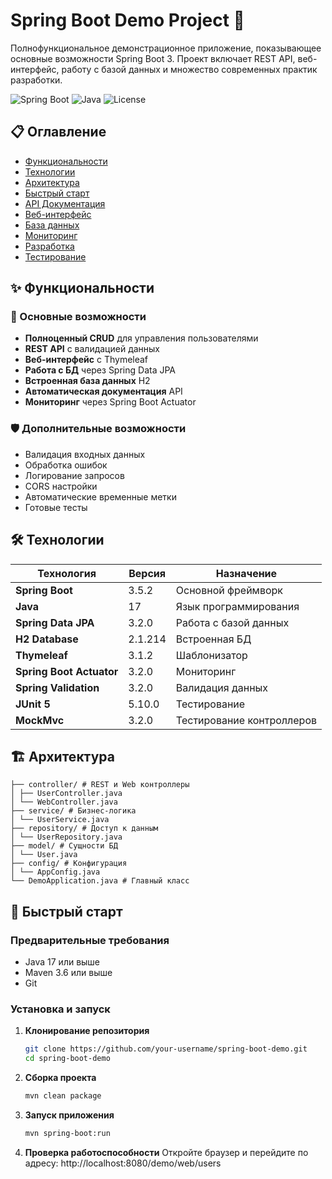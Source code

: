 # Spring Boot Demo Project 🚀

Полнофункциональное демонстрационное приложение, показывающее основные возможности Spring Boot 3. Проект включает REST API, веб-интерфейс, работу с базой данных и множество современных практик разработки.

![Spring Boot](https://img.shields.io/badge/Spring%20Boot-3.5.2-brightgreen)
![Java](https://img.shields.io/badge/Java-17-blue)
![License](https://img.shields.io/badge/License-MIT-green)

## 📋 Оглавление

- [Функциональности](#-функциональности)
- [Технологии](#-технологии)
- [Архитектура](#-архитектура)
- [Быстрый старт](#-быстрый-старт)
- [API Документация](#-api-документация)
- [Веб-интерфейс](#-веб-интерфейс)
- [База данных](#-база-данных)
- [Мониторинг](#-мониторинг)
- [Разработка](#-разработка)
- [Тестирование](#-тестирование)

## ✨ Функциональности

### 🎯 Основные возможности
- **Полноценный CRUD** для управления пользователями
- **REST API** с валидацией данных
- **Веб-интерфейс** с Thymeleaf
- **Работа с БД** через Spring Data JPA
- **Встроенная база данных** H2
- **Автоматическая документация** API
- **Мониторинг** через Spring Boot Actuator

### 🛡️ Дополнительные возможности
- Валидация входных данных
- Обработка ошибок
- Логирование запросов
- CORS настройки
- Автоматические временные метки
- Готовые тесты

## 🛠 Технологии

| Технология | Версия  | Назначение |
|------------|---------|-------------|
| **Spring Boot** | 3.5.2   | Основной фреймворк |
| **Java** | 17      | Язык программирования |
| **Spring Data JPA** | 3.2.0   | Работа с базой данных |
| **H2 Database** | 2.1.214 | Встроенная БД |
| **Thymeleaf** | 3.1.2   | Шаблонизатор |
| **Spring Boot Actuator** | 3.2.0   | Мониторинг |
| **Spring Validation** | 3.2.0   | Валидация данных |
| **JUnit 5** | 5.10.0  | Тестирование |
| **MockMvc** | 3.2.0   | Тестирование контроллеров |

## 🏗 Архитектура
```src/main/java/com/example/demo/
├── controller/ # REST и Web контроллеры
│ ├── UserController.java
│ └── WebController.java
├── service/ # Бизнес-логика
│ └── UserService.java
├── repository/ # Доступ к данным
│ └── UserRepository.java
├── model/ # Сущности БД
│ └── User.java
├── config/ # Конфигурация
│ └── AppConfig.java
└── DemoApplication.java # Главный класс
```

## 🚀 Быстрый старт

### Предварительные требования
- Java 17 или выше
- Maven 3.6 или выше
- Git

### Установка и запуск

1. **Клонирование репозитория**
   ```bash
   git clone https://github.com/your-username/spring-boot-demo.git
   cd spring-boot-demo
   ```
2. **Сборка проекта**
   ```bash
   mvn clean package
   ```

3. **Запуск приложения**

   ```bash
   mvn spring-boot:run
   ```
4. **Проверка работоспособности**
Откройте браузер и перейдите по адресу: http://localhost:8080/demo/web/users